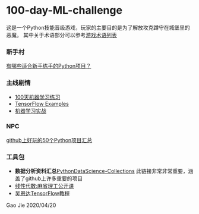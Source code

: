 # 100-day-ML-challenge
这是一个Python技能晋级游戏，玩家的主要目的是为了解放攻克蹲守在城堡里的恶魔。
其中关于术语部分可以参考[游戏术语列表](https://zh.wikipedia.org/wiki/%E9%9B%BB%E5%AD%90%E9%81%8A%E6%88%B2%E8%A1%93%E8%AA%9E%E5%88%97%E8%A1%A8)

### 新手村
[有哪些适合新手练手的Python项目？](https://zhuanlan.zhihu.com/p/22164270)

### 主线剧情
- [100天机器学习练习](https://github.com/Avik-Jain/100-Days-Of-ML-Code)
- [TensorFlow Examples](https://github.com/aymericdamien/TensorFlow-Examples)
- [机器学习实战](https://github.com/apachecn/AiLearning)

### NPC
[github上好玩的50个Python项目汇总](https://zhuanlan.zhihu.com/p/73089972)

### 工具包
- **数据分析资料汇总**[PythonDataScience-Collections](https://github.com/hi-weijun/PythonDataScience-Collections)
此链接非常非常重要，涵盖了github上许多重要的项目
- [线性代数:麻省理工公开课](http://open.163.com/newview/movie/courseintro?newurl=%2Fspecial%2Fopencourse%2Fdaishu.html)
- [吴恩达TensorFlow教程](https://www.bilibili.com/video/BV1zE411T7nb?p=13)

Gao Jie
2020/04/20
